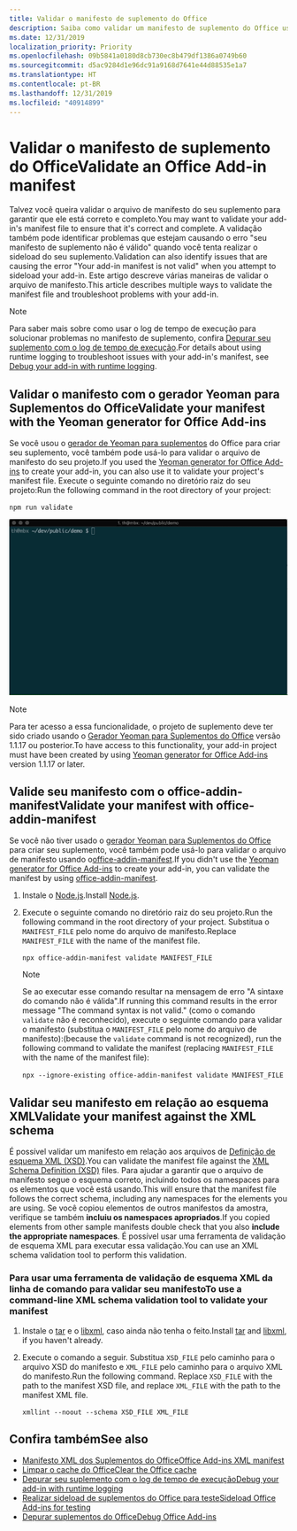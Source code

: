 ```yaml
---
title: Validar o manifesto de suplemento do Office
description: Saiba como validar um manifesto de suplemento do Office usando o esquema XML e outras ferramentas.
ms.date: 12/31/2019
localization_priority: Priority
ms.openlocfilehash: 09b5841a0180d8cb730ec8b479df1386a0749b60
ms.sourcegitcommit: d5ac9284d1e96dc91a9168d7641e44d88535e1a7
ms.translationtype: HT
ms.contentlocale: pt-BR
ms.lasthandoff: 12/31/2019
ms.locfileid: "40914899"
---
```

# <a name="validate-an-office-add-ins-manifest"></a><span data-ttu-id="8d405-103">Validar o manifesto de suplemento do Office</span><span class="sxs-lookup"><span data-stu-id="8d405-103">Validate an Office Add-in manifest</span></span>

<span data-ttu-id="8d405-104">Talvez você queira validar o arquivo de manifesto do seu suplemento para garantir que ele está correto e completo.</span><span class="sxs-lookup"><span data-stu-id="8d405-104">You may want to validate your add-in's manifest file to ensure that it's correct and complete.</span></span> <span data-ttu-id="8d405-105">A validação também pode identificar problemas que estejam causando o erro "seu manifesto de suplemento não é válido" quando você tenta realizar o sideload do seu suplemento.</span><span class="sxs-lookup"><span data-stu-id="8d405-105">Validation can also identify issues that are causing the error "Your add-in manifest is not valid" when you attempt to sideload your add-in.</span></span> <span data-ttu-id="8d405-106">Este artigo descreve várias maneiras de validar o arquivo de manifesto.</span><span class="sxs-lookup"><span data-stu-id="8d405-106">This article describes multiple ways to validate the manifest file and troubleshoot problems with your add-in.</span></span>

> [!NOTE]
> <span data-ttu-id="8d405-107">Para saber mais sobre como usar o log de tempo de execução para solucionar problemas no manifesto de suplemento, confira [Depurar seu suplemento com o log de tempo de execução](runtime-logging.md).</span><span class="sxs-lookup"><span data-stu-id="8d405-107">For details about using runtime logging to troubleshoot issues with your add-in's manifest, see [Debug your add-in with runtime logging](runtime-logging.md).</span></span>

## <a name="validate-your-manifest-with-the-yeoman-generator-for-office-add-ins"></a><span data-ttu-id="8d405-108">Validar o manifesto com o gerador Yeoman para Suplementos do Office</span><span class="sxs-lookup"><span data-stu-id="8d405-108">Validate your manifest with the Yeoman generator for Office Add-ins</span></span>

<span data-ttu-id="8d405-109">Se você usou o [gerador de Yeoman para suplementos](https://www.npmjs.com/package/generator-office) do Office para criar seu suplemento, você também pode usá-lo para validar o arquivo de manifesto do seu projeto.</span><span class="sxs-lookup"><span data-stu-id="8d405-109">If you used the [Yeoman generator for Office Add-ins](https://www.npmjs.com/package/generator-office) to create your add-in, you can also use it to validate your project's manifest file.</span></span> <span data-ttu-id="8d405-110">Execute o seguinte comando no diretório raiz do seu projeto:</span><span class="sxs-lookup"><span data-stu-id="8d405-110">Run the following command in the root directory of your project:</span></span>

```command&nbsp;line
npm run validate
```

![Gif animado que mostra o validador Yo Office em execução na linha de comando e gerando os resultados que mostram que a validação foi aprovada](../images/yo-office-validator.gif)

> [!NOTE]
> <span data-ttu-id="8d405-112">Para ter acesso a essa funcionalidade, o projeto de suplemento deve ter sido criado usando o [Gerador Yeoman para Suplementos do Office](https://www.npmjs.com/package/generator-office) versão 1.1.17 ou posterior.</span><span class="sxs-lookup"><span data-stu-id="8d405-112">To have access to this functionality, your add-in project must have been created by using [Yeoman generator for Office Add-ins](https://www.npmjs.com/package/generator-office) version 1.1.17 or later.</span></span>

## <a name="validate-your-manifest-with-office-addin-manifest"></a><span data-ttu-id="8d405-113">Valide seu manifesto com o office-addin-manifest</span><span class="sxs-lookup"><span data-stu-id="8d405-113">Validate your manifest with office-addin-manifest</span></span>

<span data-ttu-id="8d405-114">Se você não tiver usado o [gerador Yeoman para Suplementos do Office](https://www.npmjs.com/package/generator-office) para criar seu suplemento, você também pode usá-lo para validar o arquivo de manifesto usando o[office-addin-manifest](https://www.npmjs.com/package/office-addin-manifest).</span><span class="sxs-lookup"><span data-stu-id="8d405-114">If you didn't use the [Yeoman generator for Office Add-ins](https://www.npmjs.com/package/generator-office) to create your add-in, you can validate the manifest by using [office-addin-manifest](https://www.npmjs.com/package/office-addin-manifest).</span></span>

1. <span data-ttu-id="8d405-115">Instale o [Node.js](https://nodejs.org/download/).</span><span class="sxs-lookup"><span data-stu-id="8d405-115">Install [Node.js](https://nodejs.org/download/).</span></span>

2. <span data-ttu-id="8d405-116">Execute o seguinte comando no diretório raiz do seu projeto.</span><span class="sxs-lookup"><span data-stu-id="8d405-116">Run the following command in the root directory of your project.</span></span> <span data-ttu-id="8d405-117">Substitua o `MANIFEST_FILE` pelo nome do arquivo de manifesto.</span><span class="sxs-lookup"><span data-stu-id="8d405-117">Replace `MANIFEST_FILE` with the name of the manifest file.</span></span>

    ```command&nbsp;line
    npx office-addin-manifest validate MANIFEST_FILE
    ```

    > [!NOTE]
    > <span data-ttu-id="8d405-118">Se ao executar esse comando resultar na mensagem de erro "A sintaxe do comando não é válida".</span><span class="sxs-lookup"><span data-stu-id="8d405-118">If running this command results in the error message "The command syntax is not valid."</span></span> <span data-ttu-id="8d405-119">(como o comando `validate` não é reconhecido), execute o seguinte comando para validar o manifesto (substitua o `MANIFEST_FILE` pelo nome do arquivo de manifesto):</span><span class="sxs-lookup"><span data-stu-id="8d405-119">(because the `validate` command is not recognized), run the following command to validate the manifest (replacing `MANIFEST_FILE` with the name of the manifest file):</span></span> 
    > 
    > `npx --ignore-existing office-addin-manifest validate MANIFEST_FILE`

## <a name="validate-your-manifest-against-the-xml-schema"></a><span data-ttu-id="8d405-120">Validar seu manifesto em relação ao esquema XML</span><span class="sxs-lookup"><span data-stu-id="8d405-120">Validate your manifest against the XML schema</span></span>

<span data-ttu-id="8d405-121">É possível validar um manifesto em relação aos arquivos de [Definição de esquema XML (XSD)](https://github.com/OfficeDev/office-js-docs-pr/tree/master/docs/overview/schemas).</span><span class="sxs-lookup"><span data-stu-id="8d405-121">You can validate the manifest file against the [XML Schema Definition (XSD)](https://github.com/OfficeDev/office-js-docs-pr/tree/master/docs/overview/schemas) files.</span></span> <span data-ttu-id="8d405-122">Para ajudar a garantir que o arquivo de manifesto segue o esquema correto, incluindo todos os namespaces para os elementos que você está usando.</span><span class="sxs-lookup"><span data-stu-id="8d405-122">This will ensure that the manifest file follows the correct schema, including any namespaces for the elements you are using.</span></span> <span data-ttu-id="8d405-123">Se você copiou elementos de outros manifestos da amostra, verifique se também **incluiu os namespaces apropriados**.</span><span class="sxs-lookup"><span data-stu-id="8d405-123">If you copied elements from other sample manifests double check that you also **include the appropriate namespaces**.</span></span> <span data-ttu-id="8d405-124">É possível usar uma ferramenta de validação de esquema XML para executar essa validação.</span><span class="sxs-lookup"><span data-stu-id="8d405-124">You can use an XML schema validation tool to perform this validation.</span></span>

### <a name="to-use-a-command-line-xml-schema-validation-tool-to-validate-your-manifest"></a><span data-ttu-id="8d405-125">Para usar uma ferramenta de validação de esquema XML da linha de comando para validar seu manifesto</span><span class="sxs-lookup"><span data-stu-id="8d405-125">To use a command-line XML schema validation tool to validate your manifest</span></span>

1. <span data-ttu-id="8d405-126">Instale o [tar](https://www.gnu.org/software/tar/) e o [libxml](http://xmlsoft.org/FAQ.html), caso ainda não tenha o feito.</span><span class="sxs-lookup"><span data-stu-id="8d405-126">Install [tar](https://www.gnu.org/software/tar/) and [libxml](http://xmlsoft.org/FAQ.html), if you haven't already.</span></span>

2. <span data-ttu-id="8d405-p106">Execute o comando a seguir. Substitua `XSD_FILE` pelo caminho para o arquivo XSD do manifesto e `XML_FILE` pelo caminho para o arquivo XML do manifesto.</span><span class="sxs-lookup"><span data-stu-id="8d405-p106">Run the following command. Replace `XSD_FILE` with the path to the manifest XSD file, and replace `XML_FILE` with the path to the manifest XML file.</span></span>
    
    ```command&nbsp;line
    xmllint --noout --schema XSD_FILE XML_FILE
    ```

## <a name="see-also"></a><span data-ttu-id="8d405-129">Confira também</span><span class="sxs-lookup"><span data-stu-id="8d405-129">See also</span></span>

- [<span data-ttu-id="8d405-130">Manifesto XML dos Suplementos do Office</span><span class="sxs-lookup"><span data-stu-id="8d405-130">Office Add-ins XML manifest</span></span>](../develop/add-in-manifests.md)
- [<span data-ttu-id="8d405-131">Limpar o cache do Office</span><span class="sxs-lookup"><span data-stu-id="8d405-131">Clear the Office cache</span></span>](clear-cache.md)
- [<span data-ttu-id="8d405-132">Depurar seu suplemento com o log de tempo de execução</span><span class="sxs-lookup"><span data-stu-id="8d405-132">Debug your add-in with runtime logging</span></span>](runtime-logging.md)
- [<span data-ttu-id="8d405-133">Realizar sideload de suplementos do Office para teste</span><span class="sxs-lookup"><span data-stu-id="8d405-133">Sideload Office Add-ins for testing</span></span>](sideload-office-add-ins-for-testing.md)
- [<span data-ttu-id="8d405-134">Depurar suplementos do Office</span><span class="sxs-lookup"><span data-stu-id="8d405-134">Debug Office Add-ins</span></span>](debug-add-ins-using-f12-developer-tools-on-windows-10.md)
